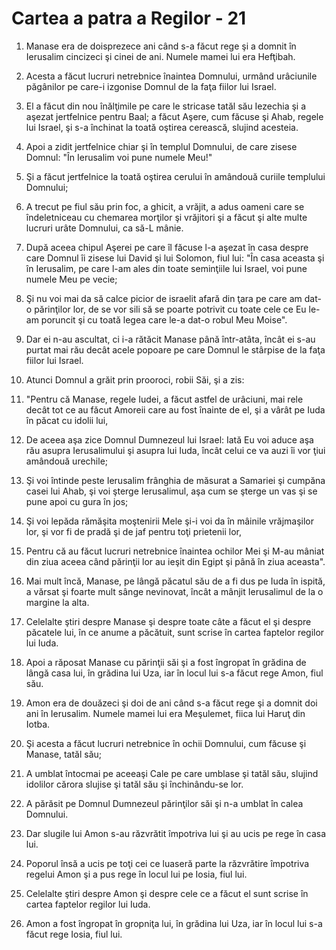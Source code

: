 # Cartea a patra a Regilor - 21

1. Manase era de doisprezece ani când s-a făcut rege şi a domnit în Ierusalim cincizeci şi cinei de ani. Numele mamei lui era Hefţibah. 

2. Acesta a făcut lucruri netrebnice înaintea Domnului, urmând urâciunile păgânilor pe care-i izgonise Domnul de la faţa fiilor lui Israel. 

3. El a făcut din nou înălţimile pe care le stricase tatăl său Iezechia şi a aşezat jertfelnice pentru Baal; a făcut Aşere, cum făcuse şi Ahab, regele lui Israel, şi s-a închinat la toată oştirea cerească, slujind acesteia. 

4. Apoi a zidit jertfelnice chiar şi în templul Domnului, de care zisese Domnul: "În Ierusalim voi pune numele Meu!" 

5. Şi a făcut jertfelnice la toată oştirea cerului în amândouă curiile templului Domnului; 

6. A trecut pe fiul său prin foc, a ghicit, a vrăjit, a adus oameni care se îndeletniceau cu chemarea morţilor şi vrăjitori şi a făcut şi alte multe lucruri urâte Domnului, ca să-L mânie. 

7. După aceea chipul Aşerei pe care îl făcuse l-a aşezat în casa despre care Domnul îi zisese lui David şi lui Solomon, fiul lui: "În casa aceasta şi în Ierusalim, pe care l-am ales din toate seminţiile lui Israel, voi pune numele Meu pe vecie; 

8. Şi nu voi mai da să calce picior de israelit afară din ţara pe care am dat-o părinţilor lor, de se vor sili să se poarte potrivit cu toate cele ce Eu le-am poruncit şi cu toată legea care le-a dat-o robul Meu Moise". 

9. Dar ei n-au ascultat, ci i-a rătăcit Manase până într-atâta, încât ei s-au purtat mai rău decât acele popoare pe care Domnul le stârpise de la faţa fiilor lui Israel. 

10. Atunci Domnul a grăit prin prooroci, robii Săi, şi a zis: 

11. "Pentru că Manase, regele Iudei, a făcut astfel de urâciuni, mai rele decât tot ce au făcut Amoreii care au fost înainte de el, şi a vârât pe Iuda în păcat cu idolii lui, 

12. De aceea aşa zice Domnul Dumnezeul lui Israel: Iată Eu voi aduce aşa rău asupra Ierusalimului şi asupra lui Iuda, încât celui ce va auzi îi vor ţiui amândouă urechile; 

13. Şi voi întinde peste Ierusalim frânghia de măsurat a Samariei şi cumpăna casei lui Ahab, şi voi şterge Ierusalimul, aşa cum se şterge un vas şi se pune apoi cu gura în jos; 

14. Şi voi lepăda rămăşita moştenirii Mele şi-i voi da în mâinile vrăjmaşilor lor, şi vor fi de pradă şi de jaf pentru toţi prietenii lor, 

15. Pentru că au făcut lucruri netrebnice înaintea ochilor Mei şi M-au mâniat din ziua aceea când părinţii lor au ieşit din Egipt şi până în ziua aceasta". 

16. Mai mult încă, Manase, pe lângă păcatul său de a fi dus pe Iuda în ispită, a vărsat şi foarte mult sânge nevinovat, încât a mânjit Ierusalimul de la o margine la alta. 

17. Celelalte ştiri despre Manase şi despre toate câte a făcut el şi despre păcatele lui, în ce anume a păcătuit, sunt scrise în cartea faptelor regilor lui Iuda. 

18. Apoi a răposat Manase cu părinţii săi şi a fost îngropat în grădina de lângă casa lui, în grădina lui Uza, iar în locul lui s-a făcut rege Amon, fiul său. 

19. Amon era de douăzeci şi doi de ani când s-a făcut rege şi a domnit doi ani în Ierusalim. Numele mamei lui era Meşulemet, fiica lui Haruţ din Iotba. 

20. Şi acesta a făcut lucruri netrebnice în ochii Domnului, cum făcuse şi Manase, tatăl său; 

21. A umblat întocmai pe aceeaşi Cale pe care umblase şi tatăl său, slujind idolilor cărora slujise şi tatăl său şi închinându-se lor. 

22. A părăsit pe Domnul Dumnezeul părinţilor săi şi n-a umblat în calea Domnului. 

23. Dar slugile lui Amon s-au răzvrătit împotriva lui şi au ucis pe rege în casa lui. 

24. Poporul însă a ucis pe toţi cei ce luaseră parte la răzvrătire împotriva regelui Amon şi a pus rege în locul lui pe Iosia, fiul lui. 

25. Celelalte ştiri despre Amon şi despre cele ce a făcut el sunt scrise în cartea faptelor regilor lui Iuda. 

26. Amon a fost îngropat în gropniţa lui, în grădina lui Uza, iar în locul lui s-a făcut rege Iosia, fiul lui. 

